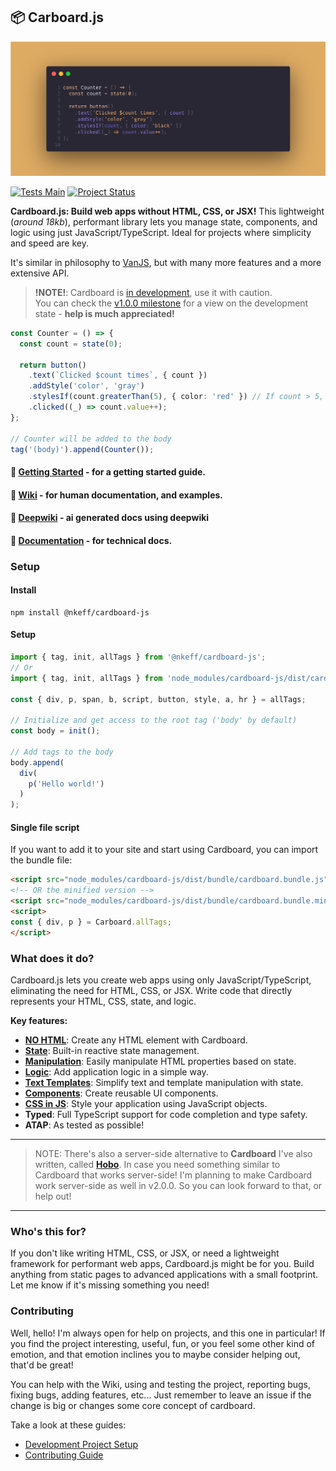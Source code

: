 ## 📦 Carboard.js


![](./header-img.png)

[![Tests Main](https://github.com/nombrekeff/cardboard-js/actions/workflows/test_main.yml/badge.svg?branch=main&event=push)](https://github.com/nombrekeff/cardboard-js/actions/workflows/test_main.yml)
[![Project Status](https://img.shields.io/badge/Project_Status-WIP-orange)](https://github.com/nombrekeff/cardboard-js/milestone/1)

**Cardboard.js: Build web apps without HTML, CSS, or JSX!** This lightweight (_around 18kb_), performant library lets you manage state, components, and logic using just JavaScript/TypeScript. Ideal for projects where simplicity and speed are key.

It's similar in philosophy to [VanJS](https://vanjs.org/), but with many more features and a more extensive API.

> **!NOTE!**: Cardboard is [in development]((https://github.com/nombrekeff/cardboard-js/wiki/Project-Status)), use it with caution.  
> You can check the [v1.0.0 milestone](https://github.com/nombrekeff/cardboard-js/milestone/1) for a view on the development state - **help is much appreciated!**

```ts
const Counter = () => {
  const count = state(0);

  return button()
    .text(`Clicked $count times`, { count })
    .addStyle('color', 'gray')
    .stylesIf(count.greaterThan(5), { color: 'red' }) // If count > 5, it will make the color red
    .clicked((_) => count.value++);
};

// Counter will be added to the body
tag('(body)').append(Counter());
```

#### 🔸 [Getting Started](https://github.com/nombrekeff/cardboard-js/wiki/Getting-Started) - for a getting started guide.
#### 🔸 [Wiki](https://github.com/nombrekeff/cardboard-js/wiki/Examples) - for human documentation, and examples.
#### 🔸 [Deepwiki](https://deepwiki.com/nombrekeff/cardboard-js/1-overview) - ai generated docs using deepwiki
#### 🔸 [Documentation](https://nombrekeff.github.io/cardboard-js/) - for technical docs.

### Setup
#### Install

```
npm install @nkeff/cardboard-js
```
#### Setup

```ts
import { tag, init, allTags } from '@nkeff/cardboard-js';
// Or
import { tag, init, allTags } from 'node_modules/cardboard-js/dist/cardboard.js';

const { div, p, span, b, script, button, style, a, hr } = allTags;

// Initialize and get access to the root tag ('body' by default)
const body = init();

// Add tags to the body
body.append(
  div(
    p('Hello world!')
  )
);
```

#### Single file script

If you want to add it to your site and start using Cardboard, you can import the bundle file:


```html
<script src="node_modules/cardboard-js/dist/bundle/cardboard.bundle.js"></script>
<!-- OR the minified version -->
<script src="node_modules/cardboard-js/dist/bundle/cardboard.bundle.min.js"></script>
<script>
const { div, p } = Carboard.allTags;
</script>
```

### What does it do?

Cardboard.js lets you create web apps using only JavaScript/TypeScript, eliminating the need for HTML, CSS, or JSX. Write code that directly represents your HTML, CSS, state, and logic.

**Key features:**
*   **[NO HTML](https://github.com/nombrekeff/cardboard-js/wiki/Tags)**: Create any HTML element with Cardboard.
*   **[State](https://github.com/nombrekeff/cardboard-js/wiki/State)**: Built-in reactive state management.
*   **[Manipulation](https://github.com/nombrekeff/cardboard-js/wiki/Manipulating-Tags)**: Easily manipulate HTML properties based on state.
*   **[Logic](https://github.com/nombrekeff/cardboard-js/wiki/Logic)**: Add application logic in a simple way.
*   **[Text Templates](https://github.com/nombrekeff/cardboard-js/wiki/Text-Templates)**: Simplify text and template manipulation with state.
*   **[Components](https://github.com/nombrekeff/cardboard-js/wiki/Reusable-Component)**: Create reusable UI components.
*   **[CSS in JS](https://github.com/nombrekeff/cardboard-js/wiki/Styling)**: Style your application using JavaScript objects.
*   **Typed**: Full TypeScript support for code completion and type safety.
*   **ATAP**: As tested as possible!

----
> NOTE: There's also a server-side alternative to **Cardboard** I've also written, called [**Hobo**](https://github.com/nombrekeff/hobo-js). In case you need something similar to Cardboard that works server-side!
> I'm planning to make Cardboard work server-side as well in v2.0.0. So you can look forward to that, or help out!
----

### Who's this for?

If you don't like writing HTML, CSS, or JSX, or need a lightweight framework for performant web apps, Cardboard.js might be for you. Build anything from static pages to advanced applications with a small footprint. Let me know if it's missing something you need!

### Contributing

Well, hello! I'm always open for help on projects, and this one in particular! If you find the project interesting, useful, fun, or you feel some other kind of emotion, and that emotion inclines you to maybe consider helping out, that'd be great! 

You can help with the Wiki, using and testing the project, reporting bugs, fixing bugs, adding features, etc... Just remember to leave an issue if the change is big or changes some core concept of cardboard.

Take a look at these guides:
* [Development Project Setup](https://github.com/nombrekeff/cardboard-js/wiki/Development-Guide)
* [Contributing Guide](https://github.com/nombrekeff/cardboard-js/wiki/Contributing-Guide)




